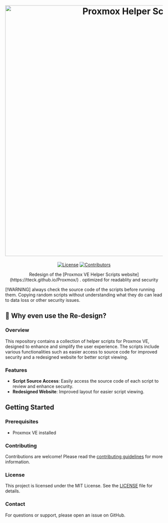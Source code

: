 <h1 align="center">
  <a href="https://proxmox-helper-scripts.vercel.app" target="_blank"><img src="https://github.com/user-attachments/assets/159b930c-83b9-4732-bbf6-b9ddcd8616bb" alt="Proxmox Helper Scripts" width="800"></a>
</h1>

<p align="center">
    <a href="https://github.com/BramSuurdje/proxmox-helper-scripts/blob/main/LICENSE"><img alt="License" src="https://img.shields.io/github/license/BramSuurdje/proxmox-helper-scripts?style=for-the-badge&logo=github&color=1A91FF"/></a>
    <a href="https://github.com/BramSuurdje/proxmox-helper-scripts/graphs/contributors"><img alt="Contributors" src="https://img.shields.io/github/contributors/BramSuurdje/proxmox-helper-scripts?style=for-the-badge&color=1A91FF" /></a>
  </p>

  <p align="center">Redesign of the [Proxmox VE Helper Scripts website](https://tteck.github.io/Proxmox/) . optimized for readablity and security</p>

[!WARNING]
always check the source code of the scripts before running them. Copying random scripts without understanding what they do can lead to data loss or other security issues.

## 👀 Why even use the Re-design?

### Overview
This repository contains a collection of helper scripts for Proxmox VE, designed to enhance and simplify the user experience. The scripts include various functionalities such as easier access to source code for improved security and a redesigned website for better script viewing.

### Features
- **Script Source Access**: Easily access the source code of each script to review and enhance security.
- **Redesigned Website**: Improved layout for easier script viewing.

## Getting Started

### Prerequisites
- Proxmox VE installed

### Contributing
Contributions are welcome! Please read the [contributing guidelines](CONTRIBUTING.md) for more information.

### License
This project is licensed under the MIT License. See the [LICENSE](LICENSE) file for details.

### Contact
For questions or support, please open an issue on GitHub.
